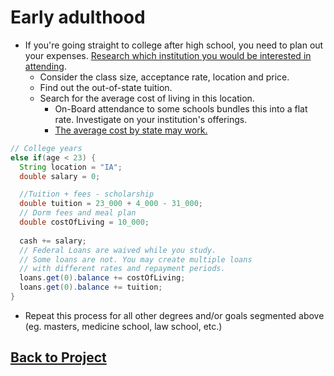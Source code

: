 # Early adulthood
* If you're going straight to college after high school, you need to plan out your expenses. [Research which institution you would be interested in attending](https://www.petersons.com/college-search.aspx).
  * Consider the class size, acceptance rate, location and price.
  * Find out the out-of-state tuition.
  * Search for the average cost of living in this location. 
    * On-Board attendance to some schools bundles this into a flat rate. Investigate on your institution's offerings.
    * [The average cost by state may work.](https://thehill.com/changing-america/respect/poverty/568405-the-cost-of-living-in-each-state) 

```java
// College years 
else if(age < 23) { 
  String location = "IA";
  double salary = 0;

  //Tuition + fees - scholarship
  double tuition = 23_000 + 4_000 - 31_000; 
  // Dorm fees and meal plan
  double costOfLiving = 10_000; 
  
  cash += salary;
  // Federal Loans are waived while you study. 
  // Some loans are not. You may create multiple loans 
  // with different rates and repayment periods. 
  loans.get(0).balance += costOfLiving;
  loans.get(0).balance += tuition;
}
```
  * Repeat this process for all other degrees and/or goals segmented above (eg. masters, medicine school, law school, etc.)



## [Back to Project](/../../tree/main/Projects/Program-Your-Life/Program-Your-Life.md)